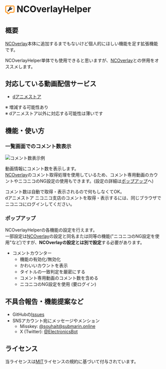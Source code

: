# <sub><img src="assets/icon.png" width="30px" height="30px" alt="NCOverlayHelper Logo"></sub> NCOverlayHelper

## 概要

[NCOverlay](https://github.com/Midra429/NCOverlay)本体に追加するまでもないけど個人的にほしい機能を足す拡張機能です。

NCOverlayHelper単体でも使用できると思いますが、[NCOverlay](https://github.com/Midra429/NCOverlay)との併用をオススメします。

## 対応している動画配信サービス

- [dアニメストア](https://animestore.docomo.ne.jp/animestore/)

※ 増減する可能性あり<br>
※ dアニメストア以外に対応する可能性は薄いです

## 機能・使い方

### 一覧画面でのコメント数表示

<img src="https://github.com/souhait0614/nc-overlay-helper/assets/62732828/5645d6d9-54f8-45b4-ad09-0a967092c031" height="150px" alt="コメント数表示例">

動画情報にコメント数を表示します。<br>
[NCOverlay](https://github.com/Midra429/NCOverlay)のコメント取得処理を使用しているため、コメント専用動画のカウントやニコニコのNG設定の使用もできます。(設定の詳細は[ポップアップ](#ポップアップ)へ)

コメント数は自動で取得・表示されるので何もしなくてOK。<br>
dアニメストア ニコニコ支店のコメントを取得・表示するには、同じブラウザでニコニコにログインしてください。<br>

### ポップアップ

NCOverlayHelperの各機能の設定を行えます。<br>
一部設定は[NCOverlay](https://github.com/Midra429/NCOverlay)の設定と同名または同等の機能("ニコニコのNG設定を使用"など)ですが、**NCOverlayの設定とは別で設定**する必要があります。

- コメントカウンター
  - 機能の有効化/無効化
  - かわいいカウントを表示
  - タイトルの一致判定を厳密にする
  - コメント専用動画のコメント数を含める
  - ニコニコのNG設定を使用 (要ログイン)

## 不具合報告・機能提案など

- GitHubの[Issues](https://github.com/souhait0614/nc-overlay-helper/issues)
- SNSアカウント宛にメッセージやメンション
  - Misskey: [@souhait@submarin.online](https://submarin.online/@souhait)
  - X (Twitter): [@ElectronicsBot](https://x.com/ElectronicsBot)

## ライセンス

当ライセンスは[MIT](LICENSE)ライセンスの規約に基づいて付与されています。
